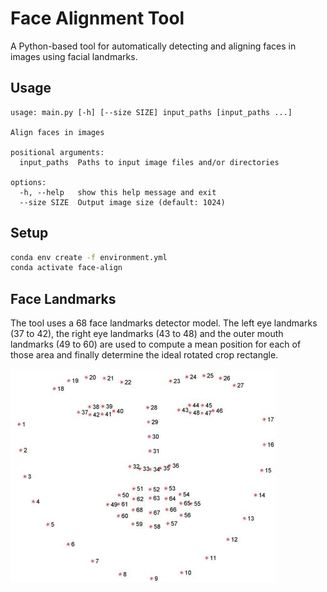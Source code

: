 # Face Alignment Tool

A Python-based tool for automatically detecting and aligning faces in images using facial landmarks.

## Usage

```
usage: main.py [-h] [--size SIZE] input_paths [input_paths ...]

Align faces in images

positional arguments:
  input_paths  Paths to input image files and/or directories

options:
  -h, --help   show this help message and exit
  --size SIZE  Output image size (default: 1024)
```

## Setup

```bash
conda env create -f environment.yml
conda activate face-align
```

## Face Landmarks

The tool uses a 68 face landmarks detector model. The left eye landmarks (37 to 42), the right eye landmarks (43 to 48) and the outer mouth landmarks (49 to 60) are used to compute a mean position for each of those area and finally determine the ideal rotated crop rectangle.

![](assets/facial-landmarks.png)